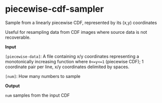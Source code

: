 # piecewise-cdf-sampler
Sample from a linearly piecewise CDF, represented by its (x,y) coordinates

Useful for resampling data from CDF images where source data is not recoverable.

**Input**

`[piecewise-data]`: A file containing x/y coordinates representing a monotonically increasing function where `0<=y<=1` (piecewise CDF); 
1 coordinate pair per line, x/y coordinates delimited by spaces.

`[num]`: How many numbers to sample

**Output**

`num` samples from the input CDF

